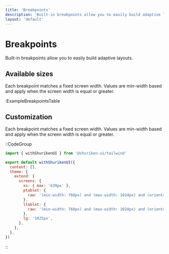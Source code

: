 ```yaml
---
title: 'Breakpoints'
description: 'Built-in breakpoints allow you to easily build adaptive layouts.'
layout: 'default'
---
```


# Breakpoints

Built-in breakpoints allow you to easily build adaptive layouts.

## Available sizes

Each breakpoint matches a fixed screen width. Values are min-width based and apply when the screen width is equal or greater.

:ExampleBreakpointsTable

## Customization

Each breakpoint matches a fixed screen width. Values are min-width based and apply when the screen width is equal or greater.

::CodeGroup

```js [tailwind.config.ts]
import { withShurikenUI } from '@shuriken-ui/tailwind'

export default withShurikenUI({
  content: [],
  theme: {
    extend: {
      screens: {
        xs: { max: '639px' },
        ptablet: {
          raw: '(min-width: 768px) and (max-width: 1024px) and (orientation: portrait)',
        },
        ltablet: {
          raw: '(min-width: 768px) and (max-width: 1024px) and (orientation: landscape)',
        },
        lg: '1025px',
      },
    },
  },
})
```

::
